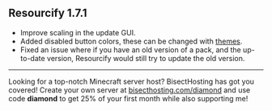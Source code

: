 ## Resourcify 1.7.1

- Improve scaling in the update GUI.
- Added disabled button colors, these can be changed
  with [themes](https://github.com/DeDiamondPro/Resourcify/blob/master/README.md#theming).
- Fixed an issue where if you have an old version of a pack, and the up-to-date version, Resourcify would still try to
  update the old version.

----------------------------------------------------------------------------------------------------

Looking for a top-notch Minecraft server host? BisectHosting has got you covered! Create your own server
at [bisecthosting.com/diamond](https://bisecthosting.com/diamond?r=resourcify+update) and use code **diamond** to get
25% of your first month while also supporting me!